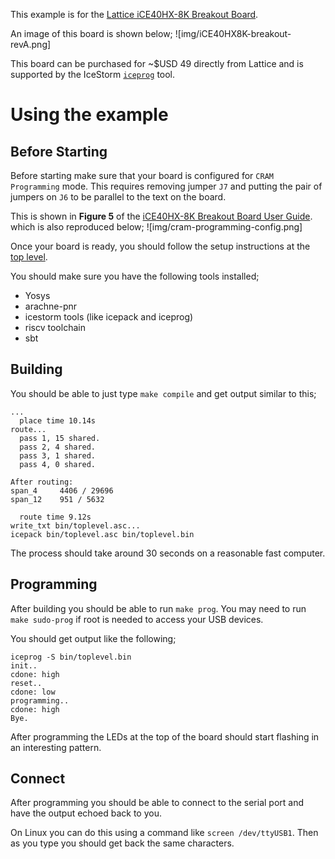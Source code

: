 This example is for the
[Lattice iCE40HX-8K Breakout Board](http://www.latticesemi.com/Products/DevelopmentBoardsAndKits/iCE40HX8KBreakoutBoard.aspx).

An image of this board is shown below;
![img/iCE40HX8K-breakout-revA.png]

This board can be purchased for ~$USD 49 directly from Lattice and is supported
by the IceStorm
[`iceprog`](https://github.com/cliffordwolf/icestorm/tree/master/iceprog) tool.


# Using the example

## Before Starting

Before starting make sure that your board is configured for `CRAM Programming`
mode. This requires removing jumper `J7` and putting the pair of jumpers on
`J6` to be parallel to the text on the board.

This is shown in **Figure 5** of the
[iCE40HX-8K Breakout Board User Guide](http://www.latticesemi.com/view_document?document_id=50373).
which is also reproduced below;
![img/cram-programming-config.png]

Once your board is ready, you should follow the setup instructions at the
[top level](../../../README.md).

You should make sure you have the following tools installed;
 * Yosys
 * arachne-pnr
 * icestorm tools (like icepack and iceprog)
 * riscv toolchain
 * sbt

## Building

You should be able to just type `make compile` and get output similar to this;
```
...
  place time 10.14s
route...
  pass 1, 15 shared.
  pass 2, 4 shared.
  pass 3, 1 shared.
  pass 4, 0 shared.

After routing:
span_4     4406 / 29696
span_12    951 / 5632

  route time 9.12s
write_txt bin/toplevel.asc...
icepack bin/toplevel.asc bin/toplevel.bin
```

The process should take around 30 seconds on a reasonable fast computer.

## Programming

After building you should be able to run `make prog`. You may need to run `make
sudo-prog` if root is needed to access your USB devices.

You should get output like the following;
```
iceprog -S bin/toplevel.bin
init..
cdone: high
reset..
cdone: low
programming..
cdone: high
Bye.
```

After programming the LEDs at the top of the board should start flashing in an
interesting pattern.

## Connect

After programming you should be able to connect to the serial port and have the
output echoed back to you.

On Linux you can do this using a command like `screen /dev/ttyUSB1`. Then as
you type you should get back the same characters.
